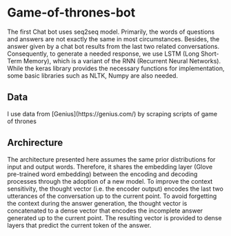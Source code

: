 # Game-of-thrones-bot

<p>The first Chat bot uses seq2seq model. Primarily, the words of questions and answers are not exactly the same in most circumstances. 
Besides, the answer given by a chat bot results from the last two related conversations. 
Consequently, to generate a needed response, we use LSTM (Long Short-Term Memory), which is a variant of the RNN (Recurrent Neural Networks). 
While the keras library provides the necessary functions for implementation, some basic libraries such as NLTK, Numpy are also needed.<p>

## Data
<p>I use data from [Genius](https://genius.com/) by scraping scripts of game of thrones

## Archirecture
<p>The architecture presented here assumes the same prior distributions for input and output words. Therefore, it shares the embedding layer (Glove pre-trained word embedding) between the encoding and decoding processes through the adoption of a new model. To improve the context sensitivity, the thought vector (i.e. the encoder output) encodes the last two utterances of the conversation up to the current point. To avoid forgetting the context during the answer generation, the thought vector is concatenated to a dense vector that encodes the incomplete answer generated up to the current point. The resulting vector is provided to dense layers that predict the current token of the answer.
